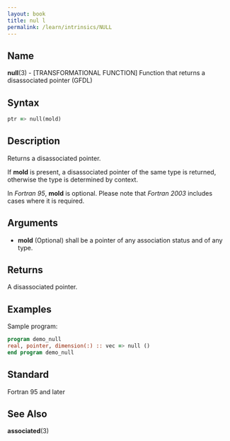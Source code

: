 ```yaml
---
layout: book
title: nul l
permalink: /learn/intrinsics/NULL
---
```

## __Name__

__null__(3) - \[TRANSFORMATIONAL FUNCTION\] Function that returns a disassociated pointer
(GFDL)

## __Syntax__
```fortran
ptr => null(mold)

```

## __Description__

Returns a disassociated pointer.

If __mold__ is present, a disassociated pointer of the same type is
returned, otherwise the type is determined by context.

In _Fortran 95_, __mold__ is optional. Please note that _Fortran 2003_ includes cases where it is required.

## __Arguments__

  - __mold__
    (Optional) shall be a pointer of any association status and of any
    type.

## __Returns__

A disassociated pointer.

## __Examples__

Sample program:

```fortran
program demo_null
real, pointer, dimension(:) :: vec => null ()
end program demo_null
```

## __Standard__

Fortran 95 and later

## __See Also__

__associated__(3)

